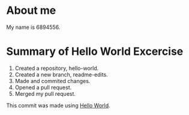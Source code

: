 # About me
My name is 6894556.

# Summary of Hello World Excercise
1. Created a repository, hello-world.
2. Created a new branch, readme-edits.
3. Made and commited changes.
4. Opened a pull request.
5. Merged my pull request.

This commit was made using [Hello World](https://docs.github.com/en/get-started/quickstart/hello-world).
